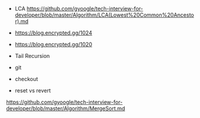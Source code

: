 - LCA
https://github.com/gyoogle/tech-interview-for-developer/blob/master/Algorithm/LCA(Lowest%20Common%20Ancestor).md


- https://blog.encrypted.gg/1024
- https://blog.encrypted.gg/1020
- Tail Recursion

- git
- checkout
- reset vs revert

https://github.com/gyoogle/tech-interview-for-developer/blob/master/Algorithm/MergeSort.md
